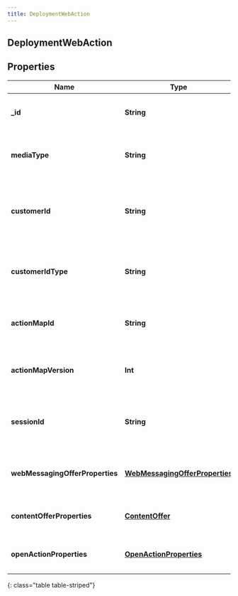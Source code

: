 ```yaml
---
title: DeploymentWebAction
---
```

## DeploymentWebAction

## Properties

|Name | Type | Description | Notes|
|------------ | ------------- | ------------- | -------------|
| **_id** | **String** | System-generated UUID for the action. | |
| **mediaType** | **String** | Action media type used to deliver the action. | |
| **customerId** | **String** | ID string of the customer that the action was triggered for. | [optional] |
| **customerIdType** | **String** | Type of the customer ID that the action was triggered for. | [optional] |
| **actionMapId** | **String** | ID of the action map that triggered the action. | |
| **actionMapVersion** | **Int** | Version of the action map that triggered the action. | |
| **sessionId** | **String** | ID of the session that the action was triggered for. | |
| **webMessagingOfferProperties** | [**WebMessagingOfferProperties**](WebMessagingOfferProperties.html) | Web messaging offer specific properties. | [optional] |
| **contentOfferProperties** | [**ContentOffer**](ContentOffer.html) | Content offer specific properties. | [optional] |
| **openActionProperties** | [**OpenActionProperties**](OpenActionProperties.html) | Open action specific properties. | [optional] |
{: class="table table-striped"}


